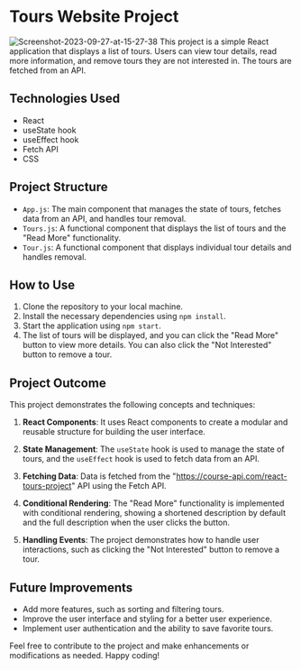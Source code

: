 # Tours Website Project

<img src="https://i.ibb.co/hHvshn4/Screenshot-2023-09-27-at-15-27-38.png" alt="Screenshot-2023-09-27-at-15-27-38" border="0">
This project is a simple React application that displays a list of tours. Users can view tour details, read more information, and remove tours they are not interested in. The tours are fetched from an API.

## Technologies Used

- React
- useState hook
- useEffect hook
- Fetch API
- CSS

## Project Structure

- `App.js`: The main component that manages the state of tours, fetches data from an API, and handles tour removal.
- `Tours.js`: A functional component that displays the list of tours and the "Read More" functionality.
- `Tour.js`: A functional component that displays individual tour details and handles removal.

## How to Use

1. Clone the repository to your local machine.
2. Install the necessary dependencies using `npm install`.
3. Start the application using `npm start`.
4. The list of tours will be displayed, and you can click the "Read More" button to view more details. You can also click the "Not Interested" button to remove a tour.

## Project Outcome

This project demonstrates the following concepts and techniques:

1. **React Components**: It uses React components to create a modular and reusable structure for building the user interface.

2. **State Management**: The `useState` hook is used to manage the state of tours, and the `useEffect` hook is used to fetch data from an API.

3. **Fetching Data**: Data is fetched from the "https://course-api.com/react-tours-project" API using the Fetch API.

4. **Conditional Rendering**: The "Read More" functionality is implemented with conditional rendering, showing a shortened description by default and the full description when the user clicks the button.

5. **Handling Events**: The project demonstrates how to handle user interactions, such as clicking the "Not Interested" button to remove a tour.

## Future Improvements

- Add more features, such as sorting and filtering tours.
- Improve the user interface and styling for a better user experience.
- Implement user authentication and the ability to save favorite tours.

Feel free to contribute to the project and make enhancements or modifications as needed. Happy coding!
